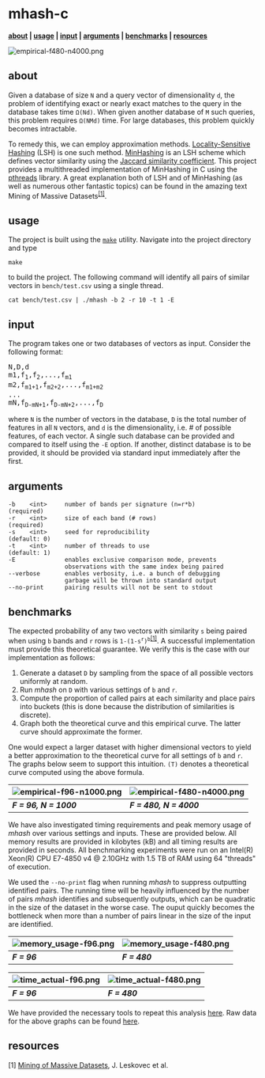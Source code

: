 # mhash-c

**[about](#about) | [usage](#usage) | [input](#input) | [arguments](#arguments) | [benchmarks](#benchmarks) | [resources](#resources)**

![empirical-f480-n4000.png](http://tylerdaddio.com/imgs/empirical-f480-n4000.png)


about
-------
Given a database of size `N` and a query vector of dimensionality `d`, the problem of identifying exact or nearly exact matches to the query in the database takes time `Ω(Nd)`. When given another database of `M` such queries, this problem requires `Ω(NMd)` time. For large databases, this problem quickly becomes intractable.

To remedy this, we can employ approximation methods. [Locality-Sensitive Hashing](https://en.wikipedia.org/wiki/Locality-sensitive_hashing) (LSH) is one such method. [MinHashing](http://gatekeeper.dec.com/ftp/pub/dec/SRC/publications/broder/positano-final-wpnums.pdf) is an LSH scheme which defines vector similarity using the [Jaccard similarity coefficient](https://en.wikipedia.org/wiki/Jaccard_index). This project provides a multithreaded implementation of MinHashing in C using the [pthreads](https://computing.llnl.gov/tutorials/pthreads/) library. A great explanation both of LSH and of MinHashing (as well as numerous other fantastic topics) can be found in the amazing text Mining of Massive Datasets<sup>[[1]](#resources)</sup>.


usage
-------
The project is built using the [`make`](http://man7.org/linux/man-pages/man1/make.1.html) utility. Navigate into the project directory and type
```
make
```
to build the project. The following command will identify all pairs of similar vectors in `bench/test.csv` using a single thread.
```
cat bench/test.csv | ./mhash -b 2 -r 10 -t 1 -E
```


input
-------
The program takes one or two databases of vectors as input. Consider the following format:
<pre>
N,D,d
m1,f<sub>1</sub>,f<sub>2</sub>,...,f<sub>m1</sub>
m2,f<sub>m1+1</sub>,f<sub>m2+2</sub>,...,f<sub>m1+m2</sub>
...
mN,f<sub>D-mN+1</sub>,f<sub>D-mN+2</sub>,...,f<sub>D</sub>
</pre>
where `N` is the number of vectors in the database, `D` is the total number of features in all `N` vectors, and `d` is the dimensionality, i.e. # of possible features, of each vector. A single such database can be provided and compared to itself using the `-E` option. If another, distinct database is to be provided, it should be provided via standard input immediately after the first.


arguments
-------
```
-b    <int>     number of bands per signature (n=r*b)         (required)
-r    <int>     size of each band (# rows)                    (required)
-s    <int>     seed for reproducibility                      (default: 0)
-t    <int>     number of threads to use                      (default: 1)
-E              enables exclusive comparison mode, prevents
                observations with the same index being paired
--verbose       enables verbosity, i.e. a bunch of debugging
                garbage will be thrown into standard output
--no-print      pairing results will not be sent to stdout
```


benchmarks
-------
The expected probability of any two vectors with similarity `s` being paired when using `b` bands and `r` rows is <code>1-(1-s<sup>r</sup>)<sup>b</sup></code><sup>[[1]](#resources)</sup>. A successful implementation must provide this theoretical guarantee. We verify this is the case with our implementation as follows:

1. Generate a dataset `D` by sampling from the space of all possible vectors uniformly at random.
2. Run *mhash* on `D` with various settings of `b` and `r`.
3. Compute the proportion of called pairs at each similarity and place pairs into buckets (this is done because the distribution of similarities is discrete).
4. Graph both the theoretical curve and this empirical curve. The latter curve should approximate the former.

One would expect a larger dataset with higher dimensional vectors to yield a better approximation to the theoretical curve for all settings of `b` and `r`. The graphs below seem to support this intuition. `(T)` denotes a theoretical curve computed using the above formula.

| ![empirical-f96-n1000.png](http://tylerdaddio.com/imgs/empirical-f96-n1000.png) | ![empirical-f480-n4000.png](http://tylerdaddio.com/imgs/empirical-f480-n4000.png) |
| ------------- | ------------- |
| **_F = 96, N = 1000_** | **_F = 480, N = 4000_** |

We have also investigated timing requirements and peak memory usage of *mhash* over various settings and inputs. These are provided below. All memory results are provided in kilobytes (kB) and all timing results are provided in seconds. All benchmarking experiments were run on an Intel(R) Xeon(R) CPU E7-4850 v4 @ 2.10GHz with 1.5 TB of RAM using 64 "threads" of execution. 

We used the `--no-print` flag when running *mhash* to suppress outputting identified pairs. The running time will be heavily influenced by the number of pairs *mhash* identifies and subsequently outputs, which can be quadratic in the size of the dataset in the worse case. The ouput quickly becomes the bottleneck when more than a number of pairs linear in the size of the input are identified. 

| ![memory_usage-f96.png](http://tylerdaddio.com/imgs/memory_usage-f96.png) | ![memory_usage-f480.png](http://tylerdaddio.com/imgs/memory_usage-f480.png) |
| ------------- | ------------- |
| **_F = 96_** | **_F = 480_** |

| ![time_actual-f96.png](http://tylerdaddio.com/imgs/time_actual-f96.png) | ![time_actual-f480.png](http://tylerdaddio.com/imgs/time_actual-f480.png) |
| ------------- | ------------- |
| **_F = 96_** | **_F = 480_** |


We have provided the necessary tools to repeat this analysis [here](https://github.com/CoderTheTyler/mhash-c/tree/master/bench). Raw data for the above graphs can be found [here](http://tylerdaddio.com/imgs/mhash-c_benchmarks.ods).


resources
-------
[1] [Mining of Massive Datasets](http://www.mmds.org/), J. Leskovec et al.
